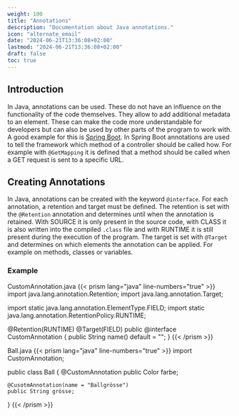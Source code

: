 ```yaml
---
weight: 100
title: "Annotations"
description: "Documentation about Java annotations."
icon: "alternate_email"
date: "2024-06-21T13:36:08+02:00"
lastmod: "2024-06-21T13:36:08+02:00"
draft: false
toc: true
---
```


## Introduction


In Java, annotations can be used. These do not have an influence on the functionality of the code themselves. They allow to add additional metadata to an element.
These can make the code more understandable for developers but can also be used by other parts of the program to work with. A good example for this is [Spring Boot](https://spring.io/projects/spring-boot).
In Spring Boot annotations are used to tell the framework which method of a controller should be called how. For example with `@GetMapping` it is defined that a method should be called when a GET request is sent to a specific URL.

## Creating Annotations

In Java, annotations can be created with the keyword `@interface`. For each annotation, a retention and target must be defined. The retention is set with the `@Retention` annotation and determines until when the annotation is retained. With SOURCE it is only present in the source code, with CLASS it is also written into the compiled `.class` file and with RUNTIME it is still present during the execution of the program. The target is set with `@Target` and determines on which elements the annotation can be applied. For example on methods, classes or variables.

### Example

CustomAnnotation.java
{{< prism lang="java" line-numbers="true"  >}}
import java.lang.annotation.Retention;
import java.lang.annotation.Target;
 
import static java.lang.annotation.ElementType.FIELD;
import static java.lang.annotation.RetentionPolicy.RUNTIME;
 
@Retention(RUNTIME)
@Target(FIELD)
public @interface CustomAnnotation {
    public String name() default = "";
}
{{< /prism >}}

Ball.java
{{< prism lang="java" line-numbers="true" >}}
import CustomAnnotation;
 
public class Ball {
    @CustomAnnotation
    public Color farbe;
 
    @CusotmAnnotation(name = "Ballgrösse")
    public String grösse;
}
{{< /prism >}}
